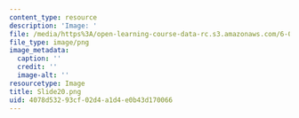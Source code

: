 ```yaml
---
content_type: resource
description: 'Image: '
file: /media/https%3A/open-learning-course-data-rc.s3.amazonaws.com/6-004-computation-structures-spring-2017/4078d53293cf02d4a1d4e0b43d170066_Slide20.png
file_type: image/png
image_metadata:
  caption: ''
  credit: ''
  image-alt: ''
resourcetype: Image
title: Slide20.png
uid: 4078d532-93cf-02d4-a1d4-e0b43d170066
---
```

